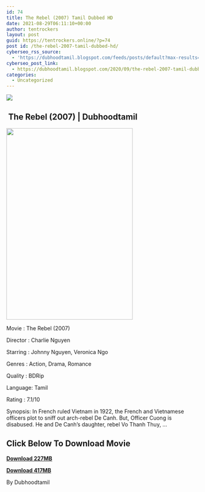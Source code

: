 ```yaml
---
id: 74
title: The Rebel (2007) Tamil Dubbed HD
date: 2021-08-29T06:11:10+00:00
author: tentrockers
layout: post
guid: https://tentrockers.online/?p=74
post id: /the-rebel-2007-tamil-dubbed-hd/
cyberseo_rss_source:
  - 'https://dubhoodtamil.blogspot.com/feeds/posts/default?max-results=150&start-index=151'
cyberseo_post_link:
  - https://dubhoodtamil.blogspot.com/2020/09/the-rebel-2007-tamil-dubbed-hd.html
categories:
  - Uncategorized
---
```

<div class="media_block">
  <img src="https://1.bp.blogspot.com/-3gEffNdoykQ/X1xx17lL54I/AAAAAAAACaA/l93Bo2i0dnErmPM-hCpZcM2w7U5JWc7gACNcBGAsYHQ/s72-w331-h500-c/poster-780.jpg" class="media_thumbnail" />
</div>

## &nbsp;The Rebel (2007) | Dubhoodtamil

<div class="separator">
  <a href="https://1.bp.blogspot.com/-3gEffNdoykQ/X1xx17lL54I/AAAAAAAACaA/l93Bo2i0dnErmPM-hCpZcM2w7U5JWc7gACNcBGAsYHQ/s1170/poster-780.jpg" imageanchor="1"><img loading="lazy" border="0" data-original-height="1170" data-original-width="780" height="500" src="https://1.bp.blogspot.com/-3gEffNdoykQ/X1xx17lL54I/AAAAAAAACaA/l93Bo2i0dnErmPM-hCpZcM2w7U5JWc7gACNcBGAsYHQ/w331-h500/poster-780.jpg" width="331" /></a>
</div>

Movie	<span></span>:	<span></span>The Rebel (2007)

Director	<span></span>:	<span></span>Charlie Nguyen

Starring	<span></span>:	<span></span>Johnny Nguyen, Veronica Ngo

Genres	<span></span>:	<span></span>Action, Drama, Romance

Quality	<span></span>:	<span></span>BDRip

Language:	<span></span>Tamil

Rating	<span></span>:	<span></span>7.1/10

Synopsis: In French ruled Vietnam in 1922, the French and Vietnamese officers plot to sniff out arch-rebel De Canh. But, Officer Cuong is disabused. He and De Canh&#8217;s daughter, rebel Vo Thanh Thuy, &#8230;

## **<span>Click Below To Download Movie</span>**

**<span><a href="https://oncehelp.com/rebel" target="_blank" rel="noopener">Download 227MB</a></span>**

**<span><a href="https://oncehelp.com/rebel-1" target="_blank" rel="noopener">Download 417MB</a></span>**

By Dubhoodtamil